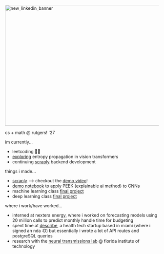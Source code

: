 <img width="1584" height="396" alt="new_linkedin_banner" src="https://github.com/user-attachments/assets/ba97b118-22b0-4ea0-a878-647d115304d2" />

cs + math @ rutgers! '27

im currently...
- leetcoding 😵‍💫
- [exploring](https://github.com/mehek-niwas/PEEK-Var) entropy propagation in vision transformers
- continuing [scraply](https://github.com/the-AMA-team/scraply) backend development

things i made...
- [scraply](https://github.com/the-AMA-team/scraply) --> checkout the [demo video](https://www.youtube.com/watch?v=QsKWQxAiWhE)!
- [demo notebook](https://github.com/mehek-niwas/PEEK/blob/main/MNIST%20Demo.ipynb) to apply PEEK (explainable ai method) to CNNs
- machine learning class [final project](https://github.com/mehek-niwas/machine-learning-2024/blob/main/pca_qda_paper.pdf)
- deep learning class [final project](https://github.com/mehek-niwas/deep-learning-2023/blob/main/rnn_paper.pdf)

where i work/have worked...
- interned at nextera energy, where i worked on forecasting models using 20 million calls to predict monthly handle time for budgeting 
- spent time at [describe](https://www.describemed.com/), a health tech startup based in miami (where i signed an nda :D) but essentially i wrote a lot of API routes and postgreSQL queries
- research with the [neural transmissions lab](https://github.com/NEural-TransmissionS) @ florida institute of technology
